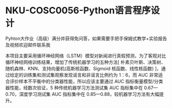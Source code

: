 #  NKU-COSC0056-Python语言程序设计
Pyhton大作业（高级）满分并获得免问答，如果需要手把手保姆式教学+实验报告及视频欢迎邮件联系我

   本项目主要采用循环神经网络（LSTM）模型对新闻进行真假预测，为了客观对比循环神经网络训练结果，增加了传统机器学习的五种方法[ 朴素贝叶斯、决策树、随机森林、KNN、支持向量机(高斯核函数、Sigmoid 核函数、线性核函数) ]，通过给定的训练集和测试集观察发现谣言和非谣言比例约为 1：6，而 AUC 非常适合评价样本不平衡中的分类器性能，所以应该主要通过 AUC 指标衡量模型/分类器性能，经数次验证，5 种传统机器学习方法测试集 AUC 指标集中在 0.67—0.70，深度学习测试集 AUC 指标集中在 0.85—0.88，较机器学习方法有大幅提升。
